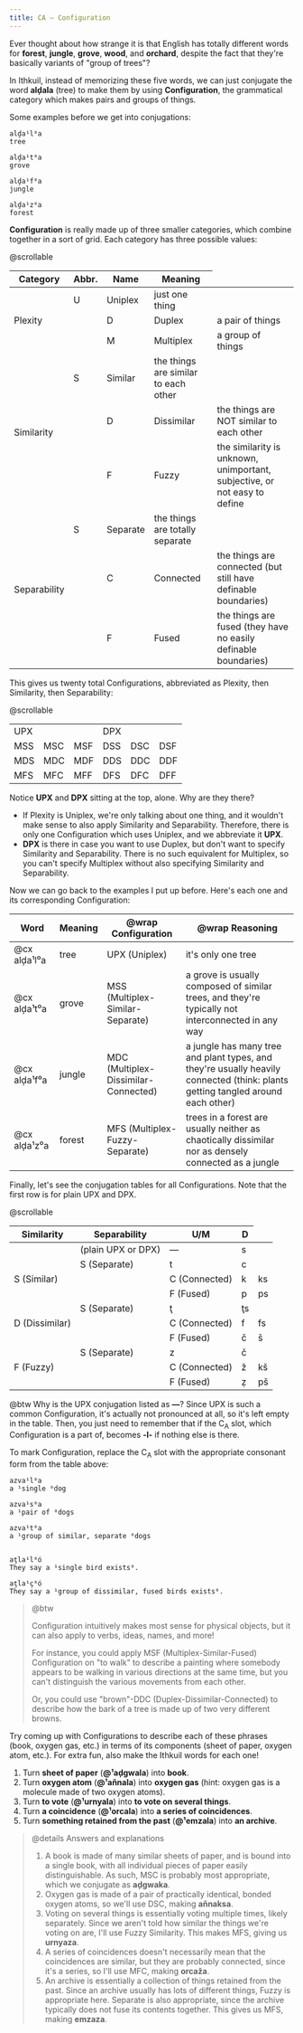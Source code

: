 ```yaml
---
title: CA — Configuration
---
```


Ever thought about how strange it is that English has totally different words
for **forest**, **jungle**, **grove**, **wood**, and **orchard**, despite the
fact that they're basically variants of "group of trees"?

In Ithkuil, instead of memorizing these five words, we can just conjugate the
word **alḑala** (tree) to make them by using **Configuration**, the grammatical
category which makes pairs and groups of things.

Some examples before we get into conjugations:

```cx
alḑa¹l⁰a
tree

alḑa¹t⁰a
grove

alḑa¹f⁰a
jungle

alḑa¹z⁰a
forest
```

**Configuration** is really made up of three smaller categories, which combine
together in a sort of grid. Each category has three possible values:

@scrollable

<table>
  <thead>
    <tr>
      <th>Category</th>
      <th>Abbr.</th>
      <th>Name</th>
      <th>Meaning</th>
    </tr>
  </thead>
  <tbody class="last:*:*:whitespace-normal last:*:*:min-w-48">
    <tr>
      <td rowspan="3">Plexity</td>
      <td>U</td>
      <td>Uniplex</td>
      <td>just one thing</td>
    </tr>
    <tr>
      <td class="hidden"></td>
      <td>D</td>
      <td>Duplex</td>
      <td>a pair of things</td>
    </tr>
    <tr>
      <td class="hidden"></td>
      <td>M</td>
      <td>Multiplex</td>
      <td>a group of things</td>
    </tr>
    <tr>
      <td rowspan="3">Similarity</td>
      <td>S</td>
      <td>Similar</td>
      <td>the things are similar to each other</td>
    </tr>
    <tr>
      <td class="hidden"></td>
      <td>D</td>
      <td>Dissimilar</td>
      <td>the things are NOT similar to each other</td>
    </tr>
    <tr>
      <td class="hidden"></td>
      <td>F</td>
      <td>Fuzzy</td>
      <td>the similarity is unknown, unimportant, subjective, or not easy to define</td>
    </tr>
    <tr>
      <td rowspan="3">Separability</td>
      <td>S</td>
      <td>Separate</td>
      <td>the things are totally separate</td>
    </tr>
    <tr>
      <td class="hidden"></td>
      <td>C</td>
      <td>Connected</td>
      <td>the things are connected (but still have definable boundaries)</td>
    </tr>
    <tr>
      <td class="hidden"></td>
      <td>F</td>
      <td>Fused</td>
      <td>the things are fused (they have no easily definable boundaries)</td>
    </tr>
  </tbody>
</table>

This gives us twenty total Configurations, abbreviated as Plexity, then
Similarity, then Separability:

@scrollable

<table>
<tbody>
<tr>
<td colspan="3">UPX</td>
<td colspan="3">DPX</td>
</tr>
<tr>
<td>MSS</td>
<td>MSC</td>
<td>MSF</td>
<td>DSS</td>
<td>DSC</td>
<td>DSF</td>
</tr>
<tr>
<td>MDS</td>
<td>MDC</td>
<td>MDF</td>
<td>DDS</td>
<td>DDC</td>
<td>DDF</td>
</tr>
<tr>
<td>MFS</td>
<td>MFC</td>
<td>MFF</td>
<td>DFS</td>
<td>DFC</td>
<td>DFF</td>
</tr>
</tbody>
</table>

Notice **UPX** and **DPX** sitting at the top, alone. Why are they there?

- If Plexity is Uniplex, we're only talking about one thing, and it wouldn't
  make sense to also apply Similarity and Separability. Therefore, there is only
  one Configuration which uses Uniplex, and we abbreviate it **UPX**.
- **DPX** is there in case you want to use Duplex, but don't want to specify
  Similarity and Separability. There is no such equivalent for Multiplex, so you
  can't specify Multiplex without also specifying Similarity and Separability.

Now we can go back to the examples I put up before. Here's each one and its
corresponding Configuration:

| Word         | Meaning | @wrap Configuration                  | @wrap Reasoning                                                                                                                 |
| ------------ | ------- | ------------------------------------ | ------------------------------------------------------------------------------------------------------------------------------- |
| @cx alḑa¹l⁰a | tree    | UPX (Uniplex)                        | it's only one tree                                                                                                              |
| @cx alḑa¹t⁰a | grove   | MSS (Multiplex-Similar-Separate)     | a grove is usually composed of similar trees, and they're typically not interconnected in any way                               |
| @cx alḑa¹f⁰a | jungle  | MDC (Multiplex-Dissimilar-Connected) | a jungle has many tree and plant types, and they're usually heavily connected (think: plants getting tangled around each other) |
| @cx alḑa¹z⁰a | forest  | MFS (Multiplex-Fuzzy-Separate)       | trees in a forest are usually neither as chaotically dissimilar nor as densely connected as a jungle                            |

Finally, let's see the conjugation tables for all Configurations. Note that the
first row is for plain UPX and DPX.

@scrollable

<table>
  <thead>
    <tr>
      <th>Similarity</th>
      <th>Separability</th>
      <th>U/M</th>
      <th>D</th>
    </tr>
  </thead>
  <tbody>
    <tr>
      <td></td>
      <td>(plain UPX or DPX)</td>
      <td>—</td>
      <td>s</td>
    </tr>
    <tr>
      <td rowspan="3">S (Similar)</td>
      <td>S (Separate)</td>
      <td>t</td>
      <td>c</td>
    </tr>
    <tr>
      <td class="hidden"></td>
      <td>C (Connected)</td>
      <td>k</td>
      <td>ks</td>
    </tr>
    <tr>
      <td class="hidden"></td>
      <td>F (Fused)</td>
      <td>p</td>
      <td>ps</td>
    </tr>
    <tr>
      <td rowspan="3">D (Dissimilar)</td>
      <td>S (Separate)</td>
      <td>ţ</td>
      <td>ţs</td>
    </tr>
    <tr>
      <td class="hidden"></td>
      <td>C (Connected)</td>
      <td>f</td>
      <td>fs</td>
    </tr>
    <tr>
      <td class="hidden"></td>
      <td>F (Fused)</td>
      <td>č</td>
      <td>š</td>
    </tr>
    <tr>
      <td rowspan="3">F (Fuzzy)</td>
      <td>S (Separate)</td>
      <td>z</td>
      <td>č</td>
    </tr>
    <tr>
      <td class="hidden"></td>
      <td>C (Connected)</td>
      <td>ž</td>
      <td>kš</td>
    </tr>
    <tr>
      <td class="hidden"></td>
      <td>F (Fused)</td>
      <td>ẓ</td>
      <td>pš</td>
    </tr>
  </thead>
</table>

@btw Why is the UPX conjugation listed as **—**? Since UPX is such a common
Configuration, it's actually not pronounced at all, so it's left empty in the
table. Then, you just need to remember that if the C<sub>A</sub> slot, which
Configuration is a part of, becomes **-l-** if nothing else is there.

To mark Configuration, replace the C<sub>A</sub> slot with the appropriate
consonant form from the table above:

```cx
azva¹l⁰a
a ¹single ⁰dog

azva¹s⁰a
a ¹pair of ⁰dogs

azva¹t⁰a
a ¹group of similar, separate ⁰dogs


aţla¹l⁰ó
They say a ¹single bird exists⁰.

aţla¹ç⁰ó
They say a ¹group of dissimilar, fused birds exists⁰.
```

> @btw
>
> Configuration intuitively makes most sense for physical objects, but it can
> also apply to verbs, ideas, names, and more!
>
> For instance, you could apply MSF (Multiplex-Similar-Fused) Configuration on
> "to walk" to describe a painting where somebody appears to be walking in
> various directions at the same time, but you can't distinguish the various
> movements from each other.
>
> Or, you could use "brown"-DDC (Duplex-Dissimilar-Connected) to describe how
> the bark of a tree is made up of two very different browns.

Try coming up with Configurations to describe each of these phrases (book,
oxygen gas, etc.) in terms of its components (sheet of paper, oxygen atom,
etc.). For extra fun, also make the Ithkuil words for each one!

1. Turn **sheet of paper** (**@¹aḑgwala**) into **book**.
2. Turn **oxygen atom** (**@¹aňnala**) into **oxygen gas** (hint: oxygen gas is
   a molecule made of two oxygen atoms).
3. Turn **to vote** (**@¹urnyala**) into **to vote on several things**.
4. Turn **a coincidence** (**@¹orcala**) into **a series of coincidences**.
5. Turn **something retained from the past** (**@¹emzala**) into **an archive**.

> @details Answers and explanations
>
> 1. A book is made of many similar sheets of paper, and is bound into a single
>    book, with all individual pieces of paper easily distinguishable. As such,
>    MSC is probably most appropriate, which we conjugate as **aḑgwaka**.
> 2. Oxygen gas is made of a pair of practically identical, bonded oxygen atoms,
>    so we'll use DSC, making **aňnaksa**.
> 3. Voting on several things is essentially voting multiple times, likely
>    separately. Since we aren't told how similar the things we're voting on
>    are, I'll use Fuzzy Similarity. This makes MFS, giving us **urnyaza**.
> 4. A series of coincidences doesn't necessarily mean that the coincidences are
>    similar, but they are probably connected, since it's a series, so I'll use
>    MFC, making **orcaža**.
> 5. An archive is essentially a collection of things retained from the past.
>    Since an archive usually has lots of different things, Fuzzy is appropriate
>    here. Separate is also appropriate, since the archive typically does not
>    fuse its contents together. This gives us MFS, making **emzaza**.
